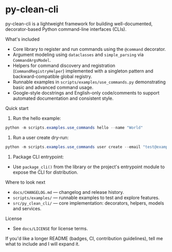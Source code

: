 # py-clean-cli

py-clean-cli is a lightweight framework for building well-documented, decorator-based Python command-line interfaces (CLIs).

What's included

- Core library to register and run commands using the `@command` decorator.
- Argument modeling using `dataclasses` and `simple_parsing` via `CommandArgsModel`.
- Helpers for command discovery and registration (`CommandRegistryHelper`) implemented with a singleton pattern and backward-compatible global registry.
- Runnable examples in `scripts/examples/use_commands.py` demonstrating basic and advanced command usage.
- Google-style docstrings and English-only code/comments to support automated documentation and consistent style.

Quick start

1. Run the hello example:

```powershell
python -m scripts.examples.use_commands hello --name "World"
```

1. Run a user create dry-run:

```powershell
python -m scripts.examples.use_commands user create --email "test@example.com" --username "testuser" --dry_run
```

1. Package CLI entrypoint:

- Use `package_cli()` from the library or the project's entrypoint module to expose the CLI for distribution.


Where to look next

- `docs/CHANGELOG.md` — changelog and release history.
- `scripts/examples/` — runnable examples to test and explore features.
- `src/py_clean_cli/` — core implementation: decorators, helpers, models and services.

License

- See `docs/LICENSE` for license terms.

If you'd like a longer README (badges, CI, contribution guidelines), tell me what to include and I will expand it.
